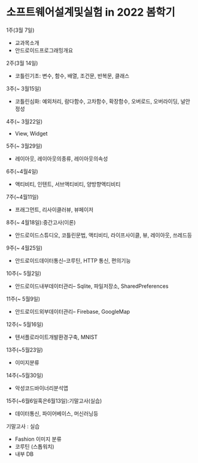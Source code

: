 # 소프트웨어설계및실험 in 2022 봄학기

1주(3월 7일)

- 교과목소개
- 안드로이드프로그래밍개요

2주(3월 14일)

- 코틀린기초: 변수, 함수, 배열, 조건문, 반복문, 클래스

3주(~ 3월15일)

- 코틀린심화: 예외처리, 람다함수, 고차함수, 확장함수, 오버로드, 오버라이딩, 널안정성

4주(~ 3월22일)

- View, Widget

5주(~ 3월29일)

- 레이아웃, 레이아웃의종류, 레이아웃의속성

6주(~4월4일)

- 액티비티, 인텐트, 서브액티비티, 양방향액티비티

7주(~4월11일)

- 프래그먼트, 리사이클러뷰, 뷰페이저

8주(~ 4월18일):중간고사(이론)

- 안드로이드스튜디오, 코틀린문법, 액티비티, 라이프사이클, 뷰, 레이아웃, 쓰레드등

9주(~ 4월25일)

- 안드로이드데이터통신–코루틴, HTTP 통신, 편의기능

10주(~ 5월2일)

- 안드로이드내부데이터관리– Sqlite, 파일저장소, SharedPreferences

11주(~ 5월9일)

- 안드로이드외부데이터관리– Firebase, GoogleMap

12주(~ 5월16일)

- 텐서플로라이트개발환경구축, MNIST

13주(~5월23일)

- 이미지분류

14주(~5월30일)

- 악성코드바이너리분석앱

15주(~6월6일혹은6월13일):기말고사(실습)

- 데이터통신, 파이어베이스, 머신러닝등

기말고사 : 실습

- Fashion 이미지 분류
- 코루틴 (스톱워치)
- 내부 DB
